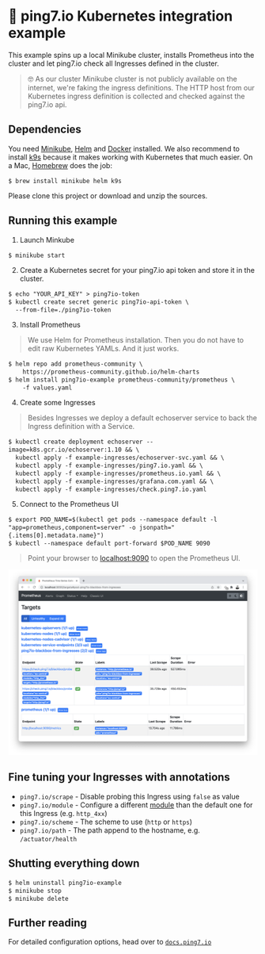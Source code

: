 # 🎡 ping7.io Kubernetes integration example

This example spins up a local Minikube cluster, installs Prometheus
into the cluster and let ping7.io check all Ingresses defined in
the cluster.

> 🤓 As our cluster Minikube cluster is not publicly available on the
> internet, we're faking the ingress definitions. The HTTP host from
> our Kubernetes ingress definition is collected and checked against
> the ping7.io api.

## Dependencies

You need [Minikube](https://kubernetes.io/docs/tasks/tools/#minikube),
[Helm](https://helm.sh/docs/intro/install/#from-the-binary-releases)
and [Docker](https://www.docker.com/get-started) installed.
We also recommend to install [k9s](https://k9scli.io/) because it
makes working with Kubernetes that much easier.
On a Mac, [Homebrew](https://brew.sh/) does the job:

```
$ brew install minikube helm k9s
```

Please clone this project or download and unzip the sources.

## Running this example

1. Launch Minkube

```bash
$ minikube start
```

2. Create a Kubernetes secret for your ping7.io api token and store it in the cluster.

```
$ echo "YOUR_API_KEY" > ping7io-token
$ kubectl create secret generic ping7io-api-token \
  --from-file=./ping7io-token
```

3. Install Prometheus

> We use Helm for Prometheus installation. Then you do not have
> to edit raw Kubernetes YAMLs. And it just works.

```
$ helm repo add prometheus-community \
    https://prometheus-community.github.io/helm-charts
$ helm install ping7io-example prometheus-community/prometheus \
    -f values.yaml
```
4. Create some Ingresses

> Besides Ingresses we deploy a default echoserver service to
> back the Ingress definition with a Service.

```
$ kubectl create deployment echoserver --image=k8s.gcr.io/echoserver:1.10 && \
  kubectl apply -f example-ingresses/echoserver-svc.yaml && \
  kubectl apply -f example-ingresses/ping7.io.yaml && \
  kubectl apply -f example-ingresses/prometheus.io.yaml && \
  kubectl apply -f example-ingresses/grafana.com.yaml && \
  kubectl apply -f example-ingresses/check.ping7.io.yaml
```

5. Connect to the Prometheus UI

```
$ export POD_NAME=$(kubectl get pods --namespace default -l "app=prometheus,component=server" -o jsonpath="{.items[0].metadata.name}")
$ kubectl --namespace default port-forward $POD_NAME 9090
```

> Point your browser to [localhost:9090](http://localhost:9090/targets#pool-ping7io-blackbox-from-ingresses)
> to open the Prometheus UI.

![Ingress in Prometheus](ping7io_kubernetes_ingress.png)


## Fine tuning your Ingresses with annotations

* `ping7.io/scrape` - Disable probing this Ingress using `false` as value
* `ping7.io/module` - Configure a different [module](https://docs.ping7.io/docs/exporters/blackbox/modules.html#modules) than the default one for this Ingress (e.g. `http_4xx`)
* `ping7.io/scheme` - The scheme to use (`http` or `https`)
* `ping7.io/path` - The path append to the hostname, e.g. `/actuator/health`

## Shutting everything down

```
$ helm uninstall ping7io-example
$ minikube stop
$ minikube delete
```

## Further reading

For detailed configuration options, head over to
[`docs.ping7.io`](https://docs.ping7.io)
